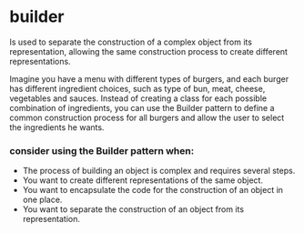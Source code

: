 # builder

Is used to separate the construction of a complex object from its representation, allowing the same construction process to create different representations.


Imagine you have a menu with different types of burgers, and each burger has different ingredient choices, such as type of bun, meat, cheese, vegetables and sauces. Instead of creating a class for each possible combination of ingredients, you can use the Builder pattern to define a common construction process for all burgers and allow the user to select the ingredients he wants.

### consider using the Builder pattern when:

* The process of building an object is complex and requires several steps.
* You want to create different representations of the same object.
* You want to encapsulate the code for the construction of an object in one place.
* You want to separate the construction of an object from its representation.

